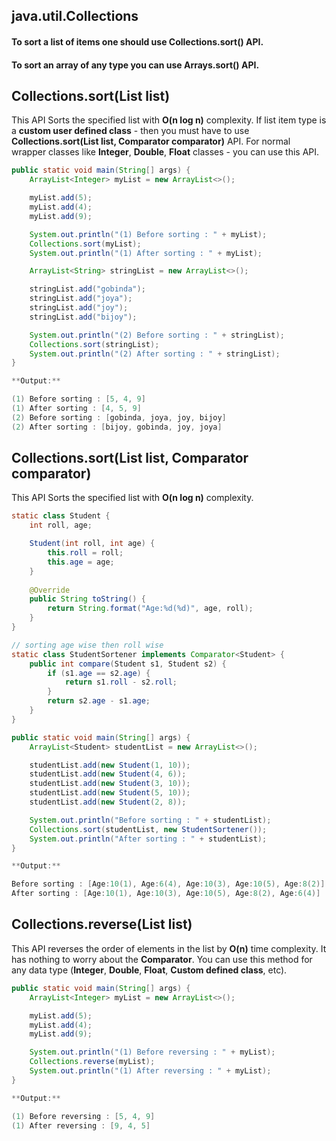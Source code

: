 ## java.util.Collections

#### To sort a list of items one should use Collections.sort() API. 
#### To sort an array of any type you can use Arrays.sort() API.

## Collections.sort(List list)

This API Sorts the specified list with **O(n log n)** complexity. If list item type is a **custom user defined class** - then you must have to use **Collections.sort(List list, Comparator comparator)** API. For normal wrapper classes like **Integer**, **Double**, **Float** classes - you can use this API.

```java
public static void main(String[] args) {
	ArrayList<Integer> myList = new ArrayList<>();

	myList.add(5);
	myList.add(4);
	myList.add(9);

	System.out.println("(1) Before sorting : " + myList);
	Collections.sort(myList);
	System.out.println("(1) After sorting : " + myList);

	ArrayList<String> stringList = new ArrayList<>();

	stringList.add("gobinda");
	stringList.add("joya");
	stringList.add("joy");
	stringList.add("bijoy");

	System.out.println("(2) Before sorting : " + stringList);
	Collections.sort(stringList);
	System.out.println("(2) After sorting : " + stringList);
}

**Output:**

(1) Before sorting : [5, 4, 9]
(1) After sorting : [4, 5, 9]
(2) Before sorting : [gobinda, joya, joy, bijoy]
(2) After sorting : [bijoy, gobinda, joy, joya]
```



## Collections.sort(List list, Comparator comparator)

This API Sorts the specified list with **O(n log n)** complexity.

```java
static class Student {
	int roll, age;

	Student(int roll, int age) {
		this.roll = roll;
		this.age = age;
	}
	
	@Override
	public String toString() {
		return String.format("Age:%d(%d)", age, roll);
	}
}

// sorting age wise then roll wise
static class StudentSortener implements Comparator<Student> {
	public int compare(Student s1, Student s2) {
		if (s1.age == s2.age) {
			return s1.roll - s2.roll;
		}
		return s2.age - s1.age;
	}
}

public static void main(String[] args) {
	ArrayList<Student> studentList = new ArrayList<>();

	studentList.add(new Student(1, 10));
	studentList.add(new Student(4, 6));
	studentList.add(new Student(3, 10));
	studentList.add(new Student(5, 10));
	studentList.add(new Student(2, 8));

	System.out.println("Before sorting : " + studentList);
	Collections.sort(studentList, new StudentSortener());
	System.out.println("After sorting : " + studentList);
}

**Output:**

Before sorting : [Age:10(1), Age:6(4), Age:10(3), Age:10(5), Age:8(2)]
After sorting : [Age:10(1), Age:10(3), Age:10(5), Age:8(2), Age:6(4)]
```


## Collections.reverse(List list)

This API reverses the order of elements in the list by **O(n)** time complexity. It has nothing to worry about the **Comparator**. You can use this method for any data type (**Integer**, **Double**, **Float**, **Custom defined class**, etc).

```java
public static void main(String[] args) {
	ArrayList<Integer> myList = new ArrayList<>();

	myList.add(5);
	myList.add(4);
	myList.add(9);

	System.out.println("(1) Before reversing : " + myList);
	Collections.reverse(myList);
	System.out.println("(1) After reversing : " + myList);
}

**Output:**

(1) Before reversing : [5, 4, 9]
(1) After reversing : [9, 4, 5]
```
